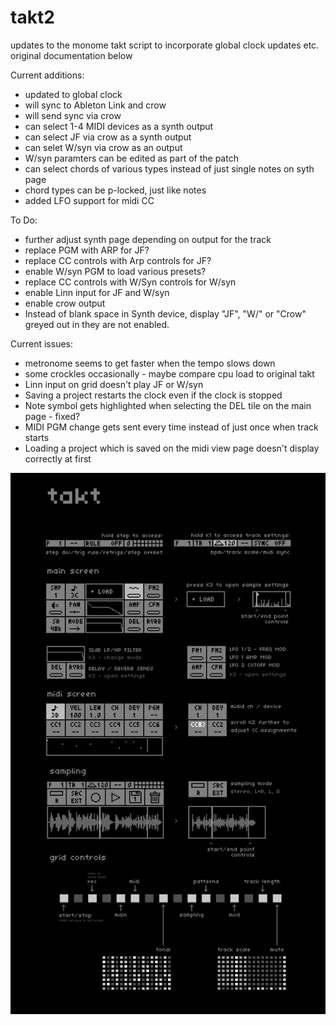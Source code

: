 # takt2
updates to the monome takt script to incorporate global clock updates etc.
original documentation below

Current additions:
- updated to global clock
- will sync to Ableton Link and crow
- will send sync via crow
- can select 1-4 MIDI devices as a synth output 
- can select JF via crow as a synth output 
- can selet W/syn via crow as an output 
- W/syn paramters can be edited as part of the patch
- can select chords of various types instead of just single notes on syth page
- chord types can be p-locked, just like notes
- added LFO support for midi CC

To Do:
- further adjust synth page depending on output for the track
- replace PGM with ARP for JF?
- replace CC controls with Arp controls for JF? 
- enable W/syn PGM to load various presets?
- replace CC controls with W/Syn controls for W/syn
- enable Linn input for JF and W/syn
- enable crow output
- Instead of blank space in Synth device, display "JF", "W/" or "Crow" greyed out in they are not enabled.

Current issues:

- metronome seems to get faster when the tempo slows down 
- some crockles occasionally - maybe compare cpu load to original takt
- Linn input on grid doesn't play JF or W/syn
- Saving a project restarts the clock even if the clock is stopped 
- Note symbol gets highlighted when selecting the DEL tile on the main page - fixed?
- MIDI PGM change gets sent every time instead of just once when track starts
- Loading a project which is saved on the midi view page doesn't display correctly at first


![docs](lib/doc.png)
